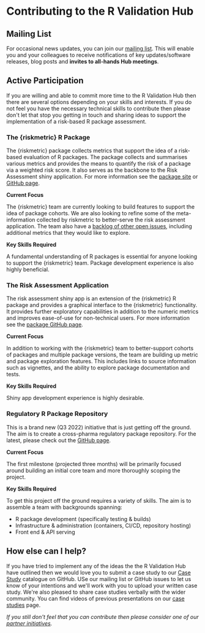 # Contributing to the R Validation Hub

## Mailing List

For occasional news updates, you can join our [mailing list](https://lists.r-consortium.org/g/RConsortium-Validation-Hub). This will enable you and your colleagues to receive notifications of key updates/software releases, blog posts and **invites to all-hands Hub meetings**.  

## Active Participation

If you are willing and able to commit more time to the R Validation Hub then there are several options depending on your skills and interests.  If you do not feel you have the necessary technical skills to contribute then please don't let that stop you getting in touch and sharing ideas to support the implementation of a risk-based R package assessment.

### The {riskmetric} R Package

The {riskmetric} package collects metrics that support the idea of a risk-based evaluation of R packages.  The package collects and summarises various metrics and provides the means to quantify the risk of a package via a weighted risk score.  It also serves as the backbone to the Risk Assessment shiny application.  For more information see the [package site](https://pharmar.github.io/riskmetric/) or [GitHub page](https://github.com/pharmaR/riskmetric).

**Current Focus**

The {riskmetric} team are currently looking to build features to support the idea of package cohorts.  We are also looking to refine some of the meta-information collected by riskmetric to better-serve the risk assessment application.  The team also have a [backlog of other open issues](https://github.com/pharmaR/riskmetric/issues), including additional metrics that they would like to explore.

**Key Skills Required**

A fundamental understanding of R packages is essential for anyone looking to support the {riskmetric} team.  Package development experience is also highly beneficial.  

### The Risk Assessment Application

The risk assessment shiny app is an extension of the {riskmetric} R package and provides a graphical interface to the {riskmetric} functionality.  It provides further exploratory capabilities in addition to the numeric metrics and improves ease-of-use for non-technical users. For more information see the [package GitHub page](https://github.com/pharmaR/risk_assessment).

**Current Focus**

In addition to working with the {riskmetric} team to better-support cohorts of packages and multiple package versions, the team are building up metric and package exploration features.  This includes links to source information such as vignettes, and the ability to explore package documentation and tests.

**Key Skills Required**

Shiny app development experience is highly desirable.

### Regulatory R Package Repository

This is a brand new (Q3 2022) initiative that is just getting off the ground.  The aim is to create a cross-pharma regulatory package repository.  For the latest, please check out the [GitHub page](https://github.com/pharmaR/regulatory-r-repo-wg).


**Current Focus**

The first milestone (projected three months) will be primarily focused around building an initial core team and more thoroughly scoping the project.


**Key Skills Required**

To get this project off the ground requires a variety of skills.  The aim is to assemble a team with backgrounds spanning:

- R package development (specifically testing & builds)
- Infrastructure & administration (containers, CI/CD, repository hosting)
- Front end & API serving

## How else can I help?

If you have tried to implement any of the ideas the the R Validation Hub have outlined then we would love you to submit a case study to our [Case Study](https://github.com/pharmaR/case_studies) catalogue on GitHub.  USe our mailing list or GitHub issues to let us know of your intentions and we'll work with you to upload your written case study.  We're also pleased to share case studies verbally with the wider community.  You can find videos of previous presentations on our [case studies](https://www.pharmar.org/casestudies/) page.

*If you still don't feel that you can contribute then please consider one of our [partner initiatives](https://www.pharmar.org/partners/).*